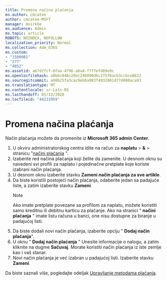 ```yaml
---
title: Promena načina plaćanja
ms.author: cmcatee
author: cmcatee-MSFT
manager: mnirkhe
ms.audience: Admin
ms.topic: article
ROBOTS: NOINDEX, NOFOLLOW
localization_priority: Normal
ms.collection: Adm_O365
ms.custom:
- "1500001"
- "277"
- "4852"
ms.assetid: a67d2fcf-0faa-4796-a6a4-f7ffefd89e9c
ms.openlocfilehash: a0bbc046c28ec246090dbc275f6acb3ccbce8622
ms.sourcegitcommit: a98b25fa3cac9ebba983f4932881d774880aca93
ms.translationtype: MT
ms.contentlocale: sr-Latn-RS
ms.lasthandoff: 05/13/2020
ms.locfileid: "44221959"
---
```

# <a name="change-payment-method"></a>Promena načina plaćanja

Način plaćanja možete da promenite iz **Microsoft 365 admin Center**.
  
1. U okviru administratorskog centra idite na račun za **naplatu**  >  **&**  >  stranicu "[načini plaćanja](https://go.microsoft.com/fwlink/p/?linkid=2018806) ".
2. Izaberite red načina plaćanja koji želite da zamenite. U desnom oknu su navedeni svi profili za naplatu i pojedinačne pretplate koje koriste izabrani način plaćanja.
3. U desnom oknu izaberite stavku **Zameni način plaćanja za sve artikle**.
4. Da biste koristili postojeći način plaćanja, odaberite jedan sa padajuće liste, a zatim izaberite stavku **Zameni**.
    > [!NOTE]
    > Ako imate pretplate povezane sa profilom za naplatu, možete koristiti samo kreditnu ili debitnu karticu za plaćanje. Ako na stranici " **načini plaćanja** " imate listu računa u banci, one nisu dostupne za biranje u padajućoj listi.
5. Da biste dodali novi način plaćanja, izaberite opciju " **Dodaj način plaćanja**".
6. U oknu " **Dodaj način plaćanja** " Unesite informacije o nalogu, a zatim kliknite na dugme **Sačuvaj**. Morate koristiti način plaćanja iz iste zemlje kao i vaš stanar.
7. Novi način plaćanja je već izabran u padajućoj listi. Izaberite stavku **Zameni**.

Da biste saznali više, pogledajte odeljak [Upravljanje metodama plaćanja](https://docs.microsoft.com/microsoft-365/commerce/billing-and-payments/manage-payment-methods).